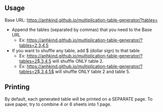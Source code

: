 ## Usage

Base URL: https://anhkind.github.io/multiplication-table-generator/?tables=

- Append the tables (separated by commas) that you need to the Base URL
  - Ex: https://anhkind.github.io/multiplication-table-generator/?tables=2,3,4,5
- If you want to shuffle any table, add $ (dollar sign) to that table
  - Ex: https://anhkind.github.io/multiplication-table-generator/?tables=2$,3,4,5 will shuffle ONLY table 2.
  - Ex: https://anhkind.github.io/multiplication-table-generator/?tables=2$,3,4,5$ will shuffle ONLY table 2 and table 5.

## Printing

By default, each generated table will be printed on a SEPARATE page. To save paper, try to combine 4 or 6 sheets into 1 page.
